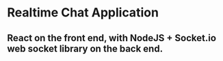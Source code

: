 # Realtime Chat Application

## React on the front end, with NodeJS + Socket.io web socket library on the back end.
